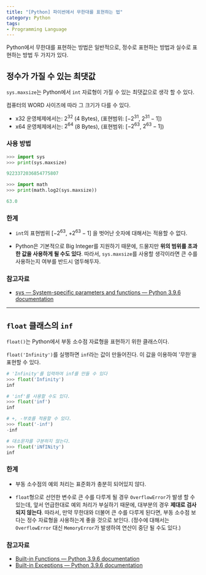 ```yaml
---
title: "[Python] 파이썬에서 무한대를 표현하는 법"
category: Python
tags:
- Programming Language
---
```


Python에서 무한대를 표현하는 방법은 일반적으로, 정수로 표현하는 방법과 실수로 표현하는 방법 두 가지가 있다.

<!-- more -->

## 정수가 가질 수 있는 최댓값

`sys.maxsize`는 Python에서 `int` 자료형이 가질 수 있는 최댓값으로 생각 할 수 있다.

컴퓨터의 WORD 사이즈에 따라 그 크기가 다를 수 있다.

-   x32 운영체제에서는: $2^{32}$ (4 Bytes), (표현범위: [$-2^{31}$, $2^{31}-1$])
-   x64 운영체제에서는: $2^{64}$ (8 Bytes), (표현범위: [$-2^{63}$, $2^{63}-1$])

### 사용 방법

```python
>>> import sys
>>> print(sys.maxsize)

9223372036854775807

>>> import math
>>> print(math.log2(sys.maxsize))

63.0
```

### 한계

* `int`의 표현범위 $[-2^{63}$, $+2^{63}-1]$ 을 벗어난 숫자에 대해서는 적용할 수 없다.

* Python은 기본적으로 Big Integer를 지원하기 때문에, 드물지만 **위의 범위를 초과한 값을 사용하게 될 수도 있다**. 따라서, `sys.maxsize`를 사용할 생각이라면 큰 수를 사용하는지 여부를 반드시 염두해두자.

### 참고자료

-   [sys — System-specific parameters and functions — Python 3.9.6 documentation](https://docs.python.org/3/library/sys.html?highlight=sys%20maxsize#sys.maxsize)</sup>

* * *

## `float` 클래스의 `inf`

`float()`는 Python에서 부동 소수점 자료형을 표현하기 위한 클래스이다.

`float('Infinity')`를 실행하면 `inf`라는 값이 만들어진다.
이 값을 이용하여 '무한'을 표현할 수 있다.

```python
# 'Infinity'를 입력하여 inf를 만들 수 있다
>>> float('Infinity')
inf

# 'inf'를 사용할 수도 있다.
>>> float('inf')
inf

# +, -부호를 적용할 수 있다.
>>> float('-inf')
-inf

# 대소문자를 구분하지 않는다.
>>> float('iNfINity')
inf
```

### 한계

* 부동 소수점의 예외 처리는 표준화가 충분히 되어있지 않다.

* `float`형으로 선언한 변수로 큰 수를 다루게 될 경우 `OverflowError`가 발생 할 수 있는데,
앞서 언급한대로 예외 처리가 부실하기 때문에, 대부분의 경우 **제대로 검사되지 않는다**. 따라서, 만약 무한대와 더불어 큰 수를 다루게 된다면, 부동 소수점 보다는 정수 자료형을 사용하는게 좋을 것으로 보인다. (정수에 대해서는 `OverflowError` 대신 `MemoryError`가 발생하여 연산이 중단 될 수도 있다.)

### 참고자료

-   [Built-in Functions — Python 3.9.6 documentation](https://docs.python.org/3/library/functions.html?highlight=float#float)
-   [Built-in Exceptions — Python 3.9.6 documentation](https://docs.python.org/3/library/exceptions.html#OverflowError)

